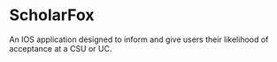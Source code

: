 # ScholarFox

An IOS application designed to inform and give users their likelihood of acceptance at a CSU or UC. 
